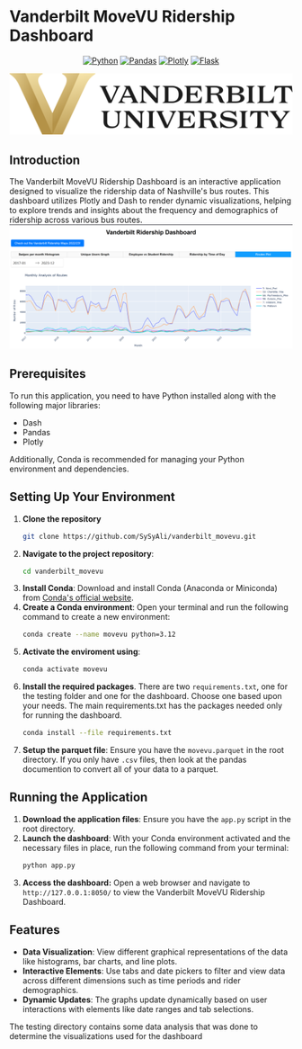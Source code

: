 # Vanderbilt MoveVU Ridership Dashboard
<p align='center'>
  <a target="_blank" href='https://www.python.org/'><img src='https://img.shields.io/badge/python-lightgray?style=for-the-badge&logo=python&link=https%3A%2F%2Fwww.python.org%2F
  ' alt="Python"></a>
  <a target="_blank" href='https://pandas.pydata.org/'><img src='https://img.shields.io/badge/Pandas-purple?style=for-the-badge&logo=pandas&link=https%3A%2F%2Fpandas.pydata.org%2F
  ' alt="Pandas"></a>
 <a target="_blank" href='https://dash.plotly.com/'><img src="https://img.shields.io/badge/Plotly-blue?style=for-the-badge&logo=plotly&link=https%3A%2F%2Fdash.plotly.com%2F
 " alt="Plotly"/></a>
  <a target="_blank" href='https://flask.palletsprojects.com/en/3.0.x/'><img src='https://img.shields.io/badge/Flask-green?style=for-the-badge&logo=flask&link=https%3A%2F%2Fflask.palletsprojects.com%2Fen%2F3.0.x%2F
  ' alt="Flask"></a>
</p>

![Vanderbilt University Logo)](images\Vanderbilt_University_logo.png)
## Introduction
The Vanderbilt MoveVU Ridership Dashboard is an interactive application designed to visualize the ridership data of Nashville's bus routes. This dashboard utilizes Plotly and Dash to render dynamic visualizations, helping to explore trends and insights about the frequency and demographics of ridership across various bus routes.
![Dashboard preview)](images\vanderbilt_ridership_dashboard_png.png)
## Prerequisites
To run this application, you need to have Python installed along with the following major libraries:
- Dash
- Pandas
- Plotly

Additionally, Conda is recommended for managing your Python environment and dependencies.

## Setting Up Your Environment
1. **Clone the repository**
    ```bash
    git clone https://github.com/SySyAli/vanderbilt_movevu.git
2. **Navigate to the project repository**:
    ```bash
    cd vanderbilt_movevu
1. **Install Conda**: Download and install Conda (Anaconda or Miniconda) from [Conda's official website](https://docs.conda.io/projects/conda/en/latest/user-guide/install/index.html).
2. **Create a Conda environment**: Open your terminal and run the following command to create a new environment:
   ```bash
   conda create --name movevu python=3.12
3. **Activate the enviroment using**:
    ```bash 
    conda activate movevu
4. **Install the required packages**. There are two ```requirements.txt```, one for the testing folder and one for the dashboard. Choose one based upon your needs. The main requirements.txt has the packages needed only for running the dashboard.
    ```bash
    conda install --file requirements.txt
5.  **Setup the parquet file**: Ensure you have the ```movevu.parquet``` in the root directory. If you only have ```.csv``` files, then look at the pandas documention to convert all of your data to a parquet.

## Running the Application
1. **Download the application files**: Ensure you have the ```app.py``` script in the root directory.
2. **Launch the dashboard**: With your Conda environment activated and the necessary files in place, run the following command from your terminal:
    ```bash
    python app.py
3. **Access the dashboard:** Open a web browser and navigate to ````http://127.0.0.1:8050/```` to view the Vanderbilt MoveVU Ridership Dashboard.

## Features
- **Data Visualization**: View different graphical representations of the data like histograms, bar charts, and line plots.
- **Interactive Elements**: Use tabs and date pickers to filter and view data across different dimensions such as time periods and rider demographics.
- **Dynamic Updates**: The graphs update dynamically based on user interactions with elements like date ranges and tab selections.

The testing directory contains some data analysis that was done to determine the visualizations used for the dashboard